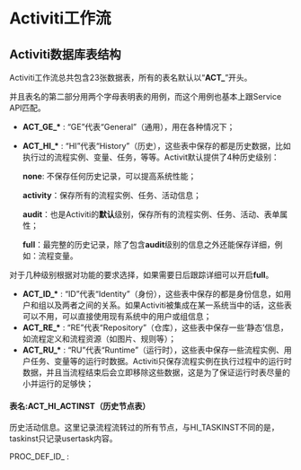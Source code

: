 # Activiti工作流

## Activiti数据库表结构

Activiti工作流总共包含23张数据表，所有的表名默认以“**ACT\_**”开头。

并且表名的第二部分用两个字母表明表的用例，而这个用例也基本上跟Service API匹配。

* **ACT\_GE\_\*** : “GE”代表“General”（通用），用在各种情况下；

* **ACT\_HI\_\*** : “HI”代表“History”（历史），这些表中保存的都是历史数据，比如执行过的流程实例、变量、任务，等等。Activit默认提供了4种历史级别：

  **none**: 不保存任何历史记录，可以提高系统性能；

  **activity**：保存所有的流程实例、任务、活动信息；

  **audit**：也是Activiti的**默认**级别，保存所有的流程实例、任务、活动、表单属性；

  **full**：最完整的历史记录，除了包含**audit**级别的信息之外还能保存详细，例如：流程变量。

对于几种级别根据对功能的要求选择，如果需要日后跟踪详细可以开启**full**。

* **ACT\_ID\_\*** : “ID”代表“Identity”（身份），这些表中保存的都是身份信息，如用户和组以及两者之间的关系。如果Activiti被集成在某一系统当中的话，这些表可以不用，可以直接使用现有系统中的用户或组信息；
* **ACT\_RE\_\*** : “RE”代表“Repository”（仓库），这些表中保存一些‘静态’信息，如流程定义和流程资源（如图片、规则等）；
* **ACT\_RU\_\*** : “RU”代表“Runtime”（运行时），这些表中保存一些流程实例、用户任务、变量等的运行时数据。Activiti只保存流程实例在执行过程中的运行时数据，并且当流程结束后会立即移除这些数据，这是为了保证运行时表尽量的小并运行的足够快；

#### 表名:ACT\_HI\_ACTINST（历史节点表）

历史活动信息。这里记录流程流转过的所有节点，与HI\_TASKINST不同的是，taskinst只记录usertask内容。

PROC\_DEF\_ID\_  :  

